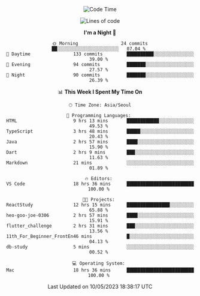 <div align=center>
 
<!--START_SECTION:waka-->
![Code Time](http://img.shields.io/badge/Code%20Time-12%20hrs%2048%20mins-blue)

![Lines of code](https://img.shields.io/badge/From%20Hello%20World%20I%27ve%20Written-2.9%20million%20lines%20of%20code-blue)

**I'm a Night 🦉** 

```text
🌞 Morning                24 commits          ██░░░░░░░░░░░░░░░░░░░░░░░   07.04 % 
🌆 Daytime                133 commits         ██████████░░░░░░░░░░░░░░░   39.00 % 
🌃 Evening                94 commits          ███████░░░░░░░░░░░░░░░░░░   27.57 % 
🌙 Night                  90 commits          ███████░░░░░░░░░░░░░░░░░░   26.39 % 
```


📊 **This Week I Spent My Time On** 

```text
🕑︎ Time Zone: Asia/Seoul

💬 Programming Languages: 
HTML                     9 hrs 13 mins       ████████████░░░░░░░░░░░░░   49.53 % 
TypeScript               3 hrs 48 mins       █████░░░░░░░░░░░░░░░░░░░░   20.43 % 
Java                     2 hrs 57 mins       ████░░░░░░░░░░░░░░░░░░░░░   15.90 % 
Dart                     2 hrs 9 mins        ███░░░░░░░░░░░░░░░░░░░░░░   11.63 % 
Markdown                 21 mins             ░░░░░░░░░░░░░░░░░░░░░░░░░   01.89 % 

🔥 Editors: 
VS Code                  18 hrs 36 mins      █████████████████████████   100.00 % 

🐱‍💻 Projects: 
ReactStudy               12 hrs 15 mins      ████████████████░░░░░░░░░   65.88 % 
heo-goo-joe-0306         2 hrs 57 mins       ████░░░░░░░░░░░░░░░░░░░░░   15.91 % 
flutter_challenge        2 hrs 31 mins       ███░░░░░░░░░░░░░░░░░░░░░░   13.56 % 
11th_For_Beginner_FrontEn46 mins             █░░░░░░░░░░░░░░░░░░░░░░░░   04.13 % 
db-study                 5 mins              ░░░░░░░░░░░░░░░░░░░░░░░░░   00.52 % 

💻 Operating System: 
Mac                      18 hrs 36 mins      █████████████████████████   100.00 % 
```


 Last Updated on 10/05/2023 18:38:17 UTC
<!--END_SECTION:waka-->
 </div>

